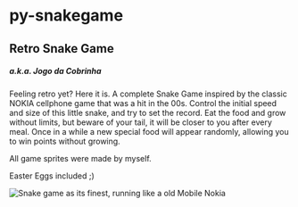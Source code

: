 # py-snakegame
<h2>Retro Snake Game</h2>
<h5>a.k.a. Jogo da Cobrinha</h5>

Feeling retro yet? Here it is. A complete Snake Game inspired by the classic NOKIA cellphone game that was a hit in the 00s. Control the initial speed and size of this little snake, and try to set the record. Eat the food and grow without limits, but beware of your tail, it will be closer to you after every meal. Once in a while a new special food will appear randomly, allowing you to win points without growing.

All game sprites were made by myself.

Easter Eggs included ;)

<img src="https://i.imgur.com/YM03Wwq.gif" alt="Snake game as its finest, running like a old Mobile Nokia"/>
